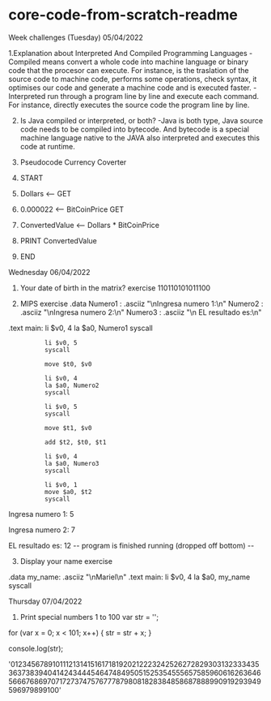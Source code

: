 # core-code-from-scratch-readme
Week challenges (Tuesday) 05/04/2022

 1.Explanation about Interpreted And Compiled Programming Languages 
-Compiled means convert a whole code into machine language or binary code that the procesor can execute. For instance, is the traslation of the source code to machine code, performs some operations, check syntax, it optimises our code and generate a machine code and is executed faster.
-Interpreted run through a program line by line and execute each command. For instance, directly executes the source code the program line by line.

2. Is Java compiled or interpreted, or both?
-Java is both type, Java source code needs to be compiled into bytecode. And bytecode is a special machine language native to the JAVA also interpreted and executes this code at runtime.

3. Pseudocode Currency Coverter 
  1. START
  2. Dollars  <-- GET
  3. 0.000022  <-- BitCoinPrice GET
  4. ConvertedValue <-- Dollars * BitCoinPrice
  5. PRINT  ConvertedValue
  6. END
  
 
Wednesday 06/04/2022

1. Your date of birth in the matrix? exercise    110110101011100

2. MIPS exercise 
  .data
        Numero1 : .asciiz "\nIngresa numero 1:\n"
        Numero2 : .asciiz "\nIngresa numero 2:\n"
        Numero3 : .asciiz "\n EL resultado es:\n"
        
  .text
        main:
              li $v0, 4
              la $a0, Numero1
              syscall
              
              li $v0, 5
              syscall
              
              move $t0, $v0
              
              li $v0, 4
              la $a0, Numero2
              syscall
              
              li $v0, 5
              syscall
              
              move $t1, $v0
              
              add $t2, $t0, $t1
              
              li $v0, 4
              la $a0, Numero3
              syscall
               
              li $v0, 1
              move $a0, $t2
              syscall
              
  
Ingresa numero 1:
5

Ingresa numero 2:
7

 EL resultado es:
12
-- program is finished running (dropped off bottom) --


3. Display your name exercise

.data
	      my_name: .asciiz "\nMariel\n"
  .text
	      main:
              li $v0, 4
              la $a0, my_name
              syscall
	      
Thursday 07/04/2022	 
1. Print special numbers 1 to 100
var str = '';

for (var x = 0; x < 101; x++) {
  str = str + x;
}

console.log(str);

'0123456789101112131415161718192021222324252627282930313233343536373839404142434445464748495051525354555657585960616263646566676869707172737475767778798081828384858687888990919293949596979899100'



